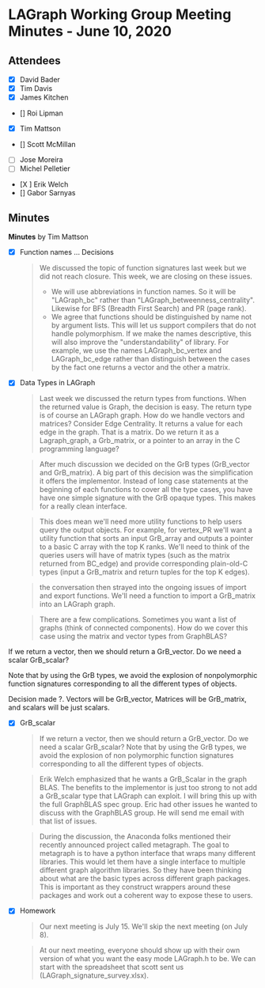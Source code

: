 # LAGraph Working Group Meeting Minutes - June 10, 2020

## Attendees
- [X] David Bader
- [X] Tim Davis
- [X] James Kitchen
- [] Roi Lipman
- [X] Tim Mattson
- [] Scott McMillan
- [ ] Jose Moreira
- [ ] Michel Pelletier
- [X ] Erik Welch
- [] Gabor Sarnyas


## Minutes


**Minutes** by Tim Mattson

- [X] Function names ... Decisions  
   >  We discussed the topic of function signatures last week but we did not reach closure.   This week, we are closing on these issues.
   > - We will use abbreviations in function names.  So it will be "LAGraph_bc" rather than "LAGraph_betweenness_centrality". Likewise for BFS (Breadth First Search) and PR (page rank).
   > - We agree that functions should be distinguished by name not by argument lists.  This will let us support compilers that do not handle polymorphism.  If we make the names descriptive, this will also improve the "understandability" of library.  For example, we use the names LAGraph_bc_vertex and LAGraph_bc_edge rather than distinguish between the cases by the fact one returns a vector and the other a matrix.
    
- [X] Data Types in LAGraph
  > Last week we discussed the return types from functions.  When the returned value is Graph, the decision is easy.  The return type is of course an LAGraph graph.  How do we handle vectors and matrices?  Consider Edge Centrality.  It returns a value for each edge in the graph.  That is a matrix.  Do we return it as a Lagraph_graph, a Grb_matrix, or a pointer to an array in the C programming language?
  
   > After much discussion we decided on the GrB types (GrB_vector and GrB_matrix).  A big part of this decision was the simplification it offers the implementor.  Instead of long case statements at the beginning of each functions to cover all the type cases, you have have one simple signature with the GrB opaque types.  This makes for a really clean interface.
   
   >  This does mean we'll need more utility functions to help users query the output objects.  For example, for vertex_PR we'll want a utility function that sorts an input GrB_array and outputs a pointer to a basic C array with the top K ranks.  We'll need to think of the queries users will have of matrix types (such as the matrix returned from BC_edge) and provide corresponding plain-old-C types (input a GrB_matrix and return tuples for the top K edges).  
   
   > the conversation then strayed into the ongoing issues of import and export functions.  We'll need a function to import a GrB_matrix into an LAGraph graph.  

  > There are a few complications.  Sometimes you want a list of graphs (think of connected components).  How do we cover this case using the matrix and vector types from GraphBLAS?

If we return a vector, then we should return a GrB_vector.  Do we need a scalar GrB_scalar?

Note that by using the GrB types, we avoid the explosion of nonpolymorphic function signatures corresponding to all the different types of objects.

Decision made ?.  Vectors will be GrB_vector, Matrices will be GrB_matrix, and scalars will be just scalars.

- [X] GrB_scalar
  > If we return a vector, then we should return a GrB_vector.  Do we need a scalar GrB_scalar?   Note that by using the GrB types, we avoid the explosion of non polymorphic function signatures corresponding to all the different types of objects.

  > Erik Welch emphasized that he wants a GrB_Scalar in the graph BLAS.  The benefits to the implementor is just too strong to not add a GrB_scalar type that LAGraph can exploit.   I will bring this up with the full GraphBLAS spec group.  Eric had other issues he wanted to discuss with the GraphBLAS group.  He will send me email with that list of issues.
 
   > During the discussion, the Anaconda folks mentioned their recently announced project called metagraph.   The goal to metagraph is to have a python interface that wraps many different libraries.  This would let them have a single interface to multiple different graph algorithm libraries.   So they have been thinking about what are the basic types across different graph packages.  This is important as they construct wrappers around these packages and work out a coherent way to expose these to users.


- [X] Homework
   > Our next meeting is July 15.  We'll skip the next meeting (on July 8).
  
   > At our next meeting, everyone should show up with their own version of what you want the easy mode LAGraph.h to be.  We can start with the spreadsheet that scott sent us (LAGraph_signature_survey.xlsx).
     
